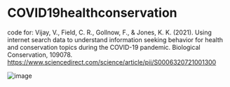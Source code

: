 # COVID19healthconservation
code for: Vijay, V., Field, C. R., Gollnow, F., & Jones, K. K. (2021). Using internet search data to understand information seeking behavior for health and conservation topics during the COVID-19 pandemic. Biological Conservation, 109078.
https://www.sciencedirect.com/science/article/pii/S0006320721001300

![image](https://user-images.githubusercontent.com/44326489/112869054-59b34080-9082-11eb-94a7-20f0cd80f449.png)
